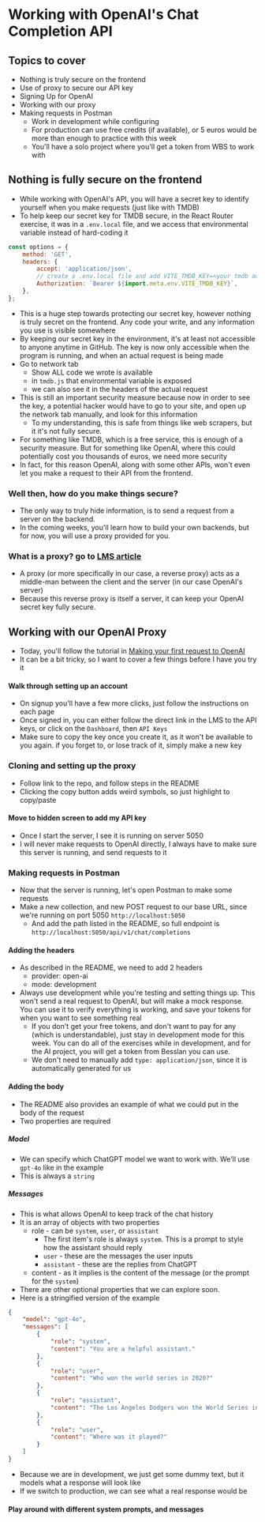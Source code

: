 # Working with OpenAI's Chat Completion API

## Topics to cover

-   Nothing is truly secure on the frontend
-   Use of proxy to secure our API key
-   Signing Up for OpenAI
-   Working with our proxy
-   Making requests in Postman
    -   Work in development while configuring
    -   For production can use free credits (if available), or 5 euros would be more than enough to practice with this week
    -   You'll have a solo project where you'll get a token from WBS to work with

## Nothing is fully secure on the frontend

-   While working with OpenAI's API, you will have a secret key to identify yourself when you make requests (just like with TMDB)
-   To help keep our secret key for TMDB secure, in the React Router exercise, it was in a `.env.local` file, and we access that environmental variable instead of hard-coding it

```js
const options = {
    method: 'GET',
    headers: {
        accept: 'application/json',
        // create a .env.local file and add VITE_TMDB_KEY=<your tmdb auth key>
        Authorization: `Bearer ${import.meta.env.VITE_TMDB_KEY}`,
    },
};
```

-   This is a huge step towards protecting our secret key, however nothing is truly secret on the frontend. Any code your write, and any information you use is visible somewhere
-   By keeping our secret key in the environment, it's at least not accessible to anyone anytime in GitHub. The key is now only accessible when the program is running, and when an actual request is being made
-   Go to network tab
    -   Show ALL code we wrote is available
    -   in `tmdb.js` that environmental variable is exposed
    -   we can also see it in the headers of the actual request
-   This is still an important security measure because now in order to see the key, a potential hacker would have to go to your site, and open up the network tab manually, and look for this information
    -   To my understanding, this is safe from things like web scrapers, but it it's not fully secure.
-   For something like TMDB, which is a free service, this is enough of a security measure. But for something like OpenAI, where this could potentially cost you thousands of euros, we need more security
-   In fact, for this reason OpenAI, along with some other APIs, won't even let you make a request to their API from the frontend.

### Well then, how do you make things secure?

-   The only way to truly hide information, is to send a request from a server on the backend.
-   In the coming weeks, you'll learn how to build your own backends, but for now, you will use a proxy provided for you.

### What is a proxy? go to [LMS article](https://learn.wbscodingschool.com/courses/full-stack-web-app/lessons/%f0%9f%97%9e%ef%b8%8f-proxying-requests/)

-   A proxy (or more specifically in our case, a reverse proxy) acts as a middle-man between the client and the server (in our case OpenAI's server)
-   Because this reverse proxy is itself a server, it can keep your OpenAI secret key fully secure.

## Working with our OpenAI Proxy

-   Today, you'll follow the tutorial in [Making your first request to OpenAI](https://learn.wbscodingschool.com/courses/full-stack-web-app/lessons/%f0%9f%a7%a9-making-your-first-request-to-openai/)
-   It can be a bit tricky, so I want to cover a few things before I have you try it

#### Walk through setting up an account

-   On signup you'll have a few more clicks, just follow the instructions on each page
-   Once signed in, you can either follow the direct link in the LMS to the API keys, or click on the `Dashboard`, then `API Keys`
-   Make sure to copy the key once you create it, as it won't be available to you again. if you forget to, or lose track of it, simply make a new key

### Cloning and setting up the proxy

-   Follow link to the repo, and follow steps in the README
-   Clicking the copy button adds weird symbols, so just highlight to copy/paste

#### Move to hidden screen to add my API key

-   Once I start the server, I see it is running on server 5050
-   I will never make requests to OpenAI directly, I always have to make sure this server is running, and send requests to it

### Making requests in Postman

-   Now that the server is running, let's open Postman to make some requests
-   Make a new collection, and new POST request to our base URL, since we're running on port 5050 `http://localhost:5050`
    -   And add the path listed in the README, so full endpoint is `http://localhost:5050/api/v1/chat/completions`

#### Adding the headers

-   As described in the README, we need to add 2 headers
    -   provider: open-ai
    -   mode: development
-   Always use development while you're testing and setting things up. This won't send a real request to OpenAI, but will make a mock response. You can use it to verify everything is working, and save your tokens for when you want to see something real
    -   If you don't get your free tokens, and don't want to pay for any (which is understandable), just stay in development mode for this week. You can do all of the exercises while in development, and for the AI project, you will get a token from Besslan you can use.
    -   We don't need to manually add `type: application/json`, since it is automatically generated for us

#### Adding the body

-   The README also provides an example of what we could put in the body of the request
-   Two properties are required

##### Model

-   We can specify which ChatGPT model we want to work with. We'll use `gpt-4o` like in the example
-   This is always a `string`

##### Messages

-   This is what allows OpenAI to keep track of the chat history
-   It is an array of objects with two properties
    -   role - can be `system`, `user`, or `assistant`
        -   The first item's role is always `system`. This is a prompt to style how the assistant should reply
        -   `user` - these are the messages the user inputs
        -   `assistant` - these are the replies from ChatGPT
    -   content - as it implies is the content of the message (or the prompt for the `system`)
-   There are other optional properties that we can explore soon.
-   Here is a stringified version of the example

```json
{
    "model": "gpt-4o",
    "messages": [
        {
            "role": "system",
            "content": "You are a helpful assistant."
        },
        {
            "role": "user",
            "content": "Who won the world series in 2020?"
        },
        {
            "role": "assistant",
            "content": "The Los Angeles Dodgers won the World Series in 2020."
        },
        {
            "role": "user",
            "content": "Where was it played?"
        }
    ]
}
```

-   Because we are in development, we just get some dummy text, but it models what a response will look like
-   If we switch to production, we can see what a real response would be

#### Play around with different system prompts, and messages

